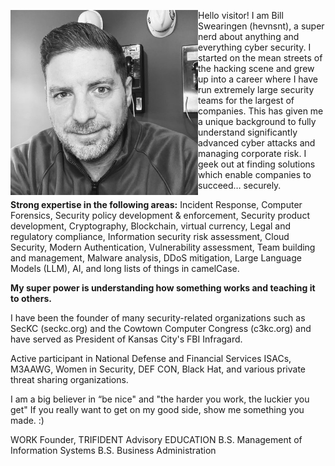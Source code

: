 Hello visitor!
<img align="left" src="./images/bill-bio.jpeg" width="300" alt="Bill Swearingen's bio picture" title="Bill Swearingen">
I am Bill Swearingen (hevnsnt), a super nerd about anything and everything cyber security. I started on the mean streets of the hacking scene and grew up into a career where I have run extremely large security teams for the largest of companies. This has given me a unique background to fully understand significantly advanced cyber attacks and managing corporate risk. I geek out at finding solutions which enable companies to succeed… securely.

**Strong expertise in the following areas:**
Incident Response, Computer Forensics, Security policy development & enforcement, Security product development, Cryptography, Blockchain, virtual currency, Legal and regulatory compliance, Information security risk assessment, Cloud Security, Modern Authentication, Vulnerability assessment, Team building and management, Malware analysis, DDoS mitigation, Large Language Models (LLM), AI, and long lists of things in camelCase.

**My super power is understanding how something works and teaching it to others.**

I have been the founder of many security-related organizations such as SecKC (seckc.org) and the Cowtown Computer Congress (c3kc.org) and have served as President of Kansas City's FBI Infragard.

Active participant in National Defense and Financial Services ISACs, M3AAWG, Women in Security, DEF CON, Black Hat, and various private threat sharing organizations.

I am a big believer in “be nice" and "the harder you work, the luckier you get" If you really want to get on my good side, show me something you made. :)

WORK
Founder, TRIFIDENT Advisory
EDUCATION
B.S. Management of Information Systems
B.S. Business Administration

